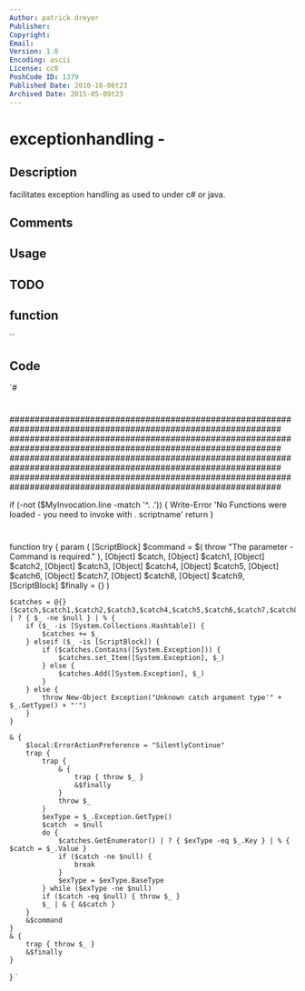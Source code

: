 ```yaml
---
Author: patrick dreyer
Publisher: 
Copyright: 
Email: 
Version: 1.0
Encoding: ascii
License: cc0
PoshCode ID: 1379
Published Date: 2010-10-06t23
Archived Date: 2015-05-09t23
---
```


# exceptionhandling - 

## Description

facilitates exception handling as used to under c# or java.

## Comments



## Usage



## TODO



## function

``

## Code

`#
 #
 ##############################################################################################################
 ##############################################################################################################
 ##############################################################################################################
 ##############################################################################################################
 
 if (-not ($MyInvocation.line -match '^\. .')) {
 	Write-Error 'No Functions were loaded - you need to invoke with . scriptname'
 	return
 }
 
 #
 #
 #
 #
 #
 function try {
 	param (
 		[ScriptBlock] $command = $( throw "The parameter -Command is required." ),
 		[Object]      $catch,
 		[Object]      $catch1,
 		[Object]      $catch2,
 		[Object]      $catch3,
 		[Object]      $catch4,
 		[Object]      $catch5,
 		[Object]      $catch6,
 		[Object]      $catch7,
 		[Object]      $catch8,
 		[Object]      $catch9,
 		[ScriptBlock] $finally = {}
 	)
 	
 	$catches = @{}
 	($catch,$catch1,$catch2,$catch3,$catch4,$catch5,$catch6,$catch7,$catch8,$catch9) | ? { $_ -ne $null } | % {
 		if ($_ -is [System.Collections.Hashtable]) {
 			$catches += $_
 		} elseif ($_ -is [ScriptBlock]) {
 			if ($catches.Contains([System.Exception])) {
 				$catches.set_Item([System.Exception], $_)
 			} else {
 				$catches.Add([System.Exception], $_)
 			}
 		} else {
 			throw New-Object Exception("Unknown catch argument type'" + $_.GetType() + "'")
 		}
 	}
 	
 	& {
 		$local:ErrorActionPreference = "SilentlyContinue"
 		trap {
 			trap {
 				& {
 					trap { throw $_ }
 					&$finally
 				}
 				throw $_
 			}
 			$exType = $_.Exception.GetType()
 			$catch  = $null
 			do {
 				$catches.GetEnumerator() | ? { $exType -eq $_.Key } | % { $catch = $_.Value }
 				if ($catch -ne $null) {
 					break
 				}
 				$exType = $exType.BaseType
 			} while ($exType -ne $null)
 			if ($catch -eq $null) { throw $_ }
 			$_ | & { &$catch }
 		}
 		&$command
 	}
 	& {
 		trap { throw $_ }
 		&$finally
 	}
 }
`

